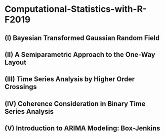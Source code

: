 # Computational-Statistics-with-R-F2019
## (I) Bayesian Transformed Gaussian Random Field
## (II) A Semiparametric Approach to the One-Way Layout
## (III) Time Series Analysis by Higher Order Crossings
## (IV) Coherence Consideration in Binary Time Series Analysis
## (V) Introduction to ARIMA Modeling: Box-Jenkins
